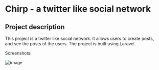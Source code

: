 # Chirp - a twitter like social network

## Project description

This project is a twitter like social network. It allows users to create posts, and see the posts of the users. The project is built using Laravel.

Screenshots:

![image](/demo.png)
